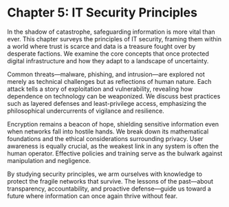 # Chapter 5: IT Security Principles

In the shadow of catastrophe, safeguarding information is more vital than ever. This chapter surveys the principles of IT security, framing them within a world where trust is scarce and data is a treasure fought over by desperate factions. We examine the core concepts that once protected digital infrastructure and how they adapt to a landscape of uncertainty.

Common threats—malware, phishing, and intrusion—are explored not merely as technical challenges but as reflections of human nature. Each attack tells a story of exploitation and vulnerability, revealing how dependence on technology can be weaponized. We discuss best practices such as layered defenses and least-privilege access, emphasizing the philosophical undercurrents of vigilance and resilience.

Encryption remains a beacon of hope, shielding sensitive information even when networks fall into hostile hands. We break down its mathematical foundations and the ethical considerations surrounding privacy. User awareness is equally crucial, as the weakest link in any system is often the human operator. Effective policies and training serve as the bulwark against manipulation and negligence.

By studying security principles, we arm ourselves with knowledge to protect the fragile networks that survive. The lessons of the past—about transparency, accountability, and proactive defense—guide us toward a future where information can once again thrive without fear.
